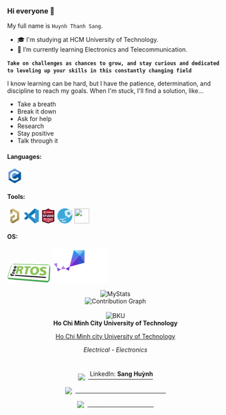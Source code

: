 ### Hi everyone 👋

My full name is `Huynh Thanh Sang`.

- 🎓 I'm studying at HCM University of Technology.
- 🌱 I’m currently learning Electronics and Telecommunication.

**`Take on challenges as chances to grow, and stay curious and dedicated to leveling up your skills in this constantly changing field`**

I know learning can be hard, but I have the patience, determination, and discipline to reach my goals.
When I'm stuck, I'll find a solution, like…
- Take a breath
- Break it down
- Ask for help
- Research
- Stay positive
- Talk through it

<h4 align="left">Languages:</h4>
<p><a target="_blank" rel="noreferrer"> 
<img src="./Icons/c-original.svg"                           width="35" height="35"/></a></p>

<h4 align="left">Tools:</h4>
<p><a target="_blank" rel="noreferrer">
<img src="./Icons/altium_designer.png"                      width="35" height="35"/>
<img src="./Icons/vscode.png"                               width="35" height="35"/>
<img src="./Icons/avr_studio.png"                           width="35" height="35"/>
<img src="./Icons/stm32cube.png"                            width="35" height="35"/>
<img src="./Icons/Github.ico"                               width="35" height="35"/></a></p>

<h4 align="left">OS:</h4>

<p><a target="_blank" rel="noreferrer">
<img src="./Icons/free_rtos.png"                            width="100" height="45"/>
<img src="./Icons/zephyr_logo_r_color_negative_big.svg"     width="130" height="80"/><a></p>

<div align="center"> 
    <img src="https://github-readme-stats.vercel.app/api?username=SangHuynh78&show_icons=true&theme=transparent&custom_title=MyStats&rank_icon=github&hide_border=true&icon_color=FFFFFF&title_color=FFFFFF&ring_color=FFFFFF&text_color=1488D8&card_width=500" alt="MyStats" /> 
    <br> 
    <img src="https://github-readme-activity-graph.vercel.app/graph?username=SangHuynh78&bg_color=0e1118&area=true&area_color=1488D8&theme=high-contrast" width="650" alt="Contribution Graph" /> 
</div>
<br>
<div align="center"> 
    <img src="Icons/bku.ico" width="250" alt="BKU" /><br> 
    <strong>Ho Chi Minh City University of Technology</strong><br> 
    <p><a href="https://hcmut.edu.vn">Ho Chi Minh city University of Technology</a></p>
    <p><em>Electrical - Electronics</em></p> 
</div>
<br>
<div align="center">
  <p>
    <a href="https://www.linkedin.com/in/sanghuynh78" target="_blank">
      <img src="https://img.icons8.com/fluent/48/000000/linkedin.png" style="vertical-align:middle; margin-right:8px;"/>
      <span style="position: relative; top: -6px;">LinkedIn: <strong>Sang Huỳnh</strong></span>
    </a>
  </p>
  <p>
    <a href="mailto:htsang1610@gmail.com">
      <img src="https://img.icons8.com/fluent/48/000000/mailing.png" style="vertical-align:middle; margin-right:8px;"/>
      <span style="position: relative; top: -6000px;">Email: <strong>htsang1610@gmail.com</strong></span>
    </a>
  </p>
  <p>
    <a href="https://github.com/SangHuynh78" target="_blank">
      <img src="https://img.icons8.com/fluent/48/000000/github.png" style="vertical-align:middle; margin-right:8px;"/>
      <span style="position: relative; top: 6000px;">GitHub: <strong>SangHuynh78</strong></span>
    </a>
  </p>
</div>

